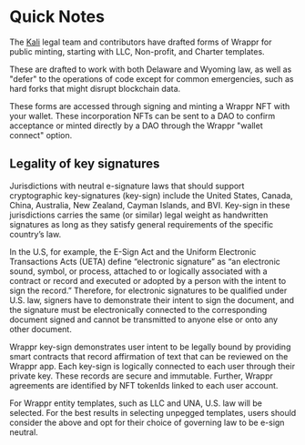 # Quick Notes

The [Kali](https://www.kali.gg/) legal team and contributors have drafted forms of Wrappr for public minting, starting with LLC, Non-profit, and Charter templates.

These are drafted to work with both Delaware and Wyoming law, as well as "defer" to the operations of code except for common emergencies, such as hard forks that might disrupt blockchain data.

These forms are accessed through signing and minting a Wrappr NFT with your wallet. These incorporation NFTs can be sent to a DAO to confirm acceptance or minted directly by a DAO through the Wrappr "wallet connect" option.

## Legality of key signatures

Jurisdictions with neutral e-signature laws that should support cryptographic key-signatures (key-sign) include the United States, Canada, China, Australia, New Zealand, Cayman Islands, and BVI. Key-sign in these jurisdictions carries the same (or similar) legal weight as handwritten signatures as long as they satisfy general requirements of the specific country’s law.

In the U.S, for example, the E-Sign Act and the Uniform Electronic Transactions Acts (UETA) define “electronic signature” as “an electronic sound, symbol, or process, attached to or logically associated with a contract or record and executed or adopted by a person with the intent to sign the record.” Therefore, for electronic signatures to be qualified under U.S. law, signers have to demonstrate their intent to sign the document, and the signature must be electronically connected to the corresponding document signed and cannot be transmitted to anyone else or onto any other document.

Wrappr key-sign demonstrates user intent to be legally bound by providing smart contracts that record affirmation of text that can be reviewed on the Wrappr app. Each key-sign is logically connected to each user through their private key. These records are secure and immutable. Further, Wrappr agreements are identified by NFT tokenIds linked to each user account.

For Wrappr entity templates, such as LLC and UNA, U.S. law will be selected. For the best results in selecting unpegged templates, users should consider the above and opt for their choice of governing law to be e-sign neutral.